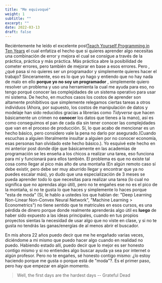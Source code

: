 ```yaml
---
title: "Me equivoqué"
weight: 1
subtitle: ""
excerpt: ""
date: 2022-03-13
draft: false
---
```


Reciéntemente he leído el excelente post[Teach Yourself Programming in Ten Years](https://norvig.com/21-days.html) el cual enfatiza el hecho que si quieres aprender algo necesitas una combinación de error y mejora el cual se consigue a través de la práctica, práctica y más práctica. Más práctica abre la posibilidad de cometer errores, pero también de mejorar en base a esos errores. Pero , ¿qué pasa si no quieres ser un programador y simplemente quieres hacer el trabajo? Sinceramente, eso es lo que yo hago y entiendo que no hay nada de malo en ello **porque yo no soy un programador** , simplemente quiero resolver un problema y uso una herramienta la cual me ayuda para eso, no tengo porqué conocer las complejidades de un sistema operativo para usar mi sistema. De hecho, en muchos casos los costos de aprender son altamente prohibitivos que simplemente relegamos ciertas tareas a otros individuos (Ahora, por supuesto, los costos de manipulación de datos y modelaje han sido  reducidos gracias a librerías como *Tidyverse* que hacen básicamente un crimen no **conocer** los datos que tienes a la mano), así es como conseguimos el pan de cada día sin tener conocer las complejidades que van en el proceso de producción. Sí, lo que acabo de mencionar es un hecho básico, pero considero vale la pena no darlo por asegurado.(Cuando escuchas a alguien literalmente insultar a alguien por no conocer economía, esas personas han olvidado este hecho básico.). Yo esquivé este hecho en mi anterior post donde dije que básicamente en las academias de programación se les enseña a los chicos a realizar una tarea, eso funciona para mí y funcionará para ellos también. 
El problema es que no existe tal cosa como llegar al pico más alto de una montaña (En algún remoto caso sí debe existir, pero debe ser muy aburrido llegar y encontrar que ya no puedes escalar más), yo dudo que una especialización de 3 meses se pueda aprender todo lo que necesitas para realizar una tarea (lo cual no significa que no aprendas algo útil), pero no te engañes ese no es el pico de la montaña, si no te gusta lo que haces y simplemente lo haces porque "esta de moda" (Sí, le hablo a ustedes los que hablan de: "Deep Learning Non-Linear Non-Convex Neural Network", "Machine Learning > Econometrics") no tiene sentido que te matricules en esos cursos, es una pérdida de dinero porque donde realmente aprenderás algo útil es **luego** de haber sido expuesto a las ideas principales, cuando en tus propios proyectos sientas la necesidad de usar algo que no viste en clase, y si no te gusta no tendrás las ganas/energías de al menos abrir el buscador.

En mis ahora 22 años puedo decir que me he engañado varias veces, diciéndome a mi mismo que puedo hacer algo cuando en realidad no puedo. Habiendo estado allí, puedo decir que lo mejor es ser honesto contigo mismo y si no entiendes algo buscar ayuda ya sea por internet o algún profesor. Pero no te engañes, sé honesto contigo mismo: ¿lo estoy haciendo porque me gusta o porque está de "moda"?. Es el primer paso, pero hay que empezar en algún momento.

> Well, the first days are the hardest days
-- Grateful Dead
